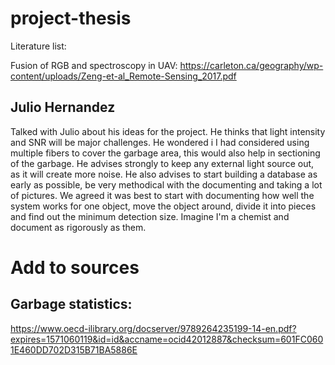 # project-thesis

Literature list: 

Fusion of RGB and spectroscopy in UAV:
<https://carleton.ca/geography/wp-content/uploads/Zeng-et-al_Remote-Sensing_2017.pdf>

## Julio Hernandez
Talked with Julio about his ideas for the project. 
He thinks that light intensity and SNR will be major challenges. He wondered i I had considered using multiple fibers to cover the garbage area, this would also help in sectioning of the garbage.
He advises strongly to keep any external light source out, as it will create more noise. He also advises to start building a database as early as possible, be very methodical with the documenting and taking a lot of pictures. We agreed it was best to start with documenting how well the system works for one object, move the object around, divide it into pieces and find out the minimum detection size. Imagine I'm a chemist and document as rigorously as them.

# Add to sources
## Garbage statistics:
https://www.oecd-ilibrary.org/docserver/9789264235199-14-en.pdf?expires=1571060119&id=id&accname=ocid42012887&checksum=601FC0601E460DD702D315B71BA5886E 

